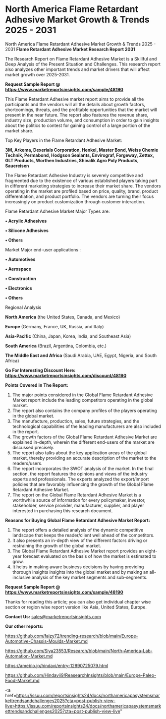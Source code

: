# North America Flame Retardant Adhesive Market Growth & Trends 2025 - 2031
North America Flame Retardant Adhesive Market Growth & Trends 2025 - 2031
<strong>Flame Retardant Adhesive Market Research Report 2031</strong>

The Research Report on Flame Retardant Adhesive Market is a Skillful and Deep Analysis of the Present Situation and Challenges. This research report also analyzes other important trends and market drivers that will affect market growth over 2025-2031.

<strong>Request Sample Report @ <a href=https://www.marketreportsinsights.com/sample/48190>https://www.marketreportsinsights.com/sample/48190</a></strong>

This Flame Retardant Adhesive market report aims to provide all the participants and the vendors will all the details about growth factors, shortcomings, threats, and the profitable opportunities that the market will present in the near future. The report also features the revenue share, industry size, production volume, and consumption in order to gain insights about the politics to contest for gaining control of a large portion of the market share.

Top Key Players in the Flame Retardant Adhesive Market:

<strong>3M, Arkema, Dexerials Corporation, Henkel, Master Bond, Weiss Chemie Technik, Permabond, Hodgson Sealants, Envirograf, Forgeway, Zettex, GLT Products, Worthen Industries, Shivalik Agro Poly Products, Sauereisen</strong>

The Flame Retardant Adhesive Industry is severely competitive and fragmented due to the existence of various established players taking part in different marketing strategies to increase their market share. The vendors operating in the market are profiled based on price, quality, brand, product differentiation, and product portfolio. The vendors are turning their focus increasingly on product customization through customer interaction.

Flame Retardant Adhesive Market Major Types are:

<strong>•  Acrylic Adhesives

•  Silicone Adhesives

•  Others</strong>

Market Major end-user applications :

<strong>•  Automotives

•  Aerospace

•  Construction

•  Electronics

•  Others</strong>

Regional Analysis

</u><strong><b>North America</b></strong> (the United States, Canada, and Mexico)

<strong><b>Europe </b></strong>(Germany, France, UK, Russia, and Italy)

<strong><b>Asia-Pacific</b></strong> (China, Japan, Korea, India, and Southeast Asia)

<strong><b>South America</b></strong> (Brazil, Argentina, Colombia, etc.)

<strong><b>The Middle East and Africa</b></strong> (Saudi Arabia, UAE, Egypt, Nigeria, and South Africa)

<strong>Go For Interesting Discount Here: <a href=https://www.marketreportsinsights.com/discount/48190>https://www.marketreportsinsights.com/discount/48190</a></strong>

<strong>Points Covered in The Report:</strong>
<ol>
  <li>The major points considered in the Global Flame Retardant Adhesive Market report include the leading competitors operating in the global market.</li>
  <li>The report also contains the company profiles of the players operating in the global market.</li>
  <li>The manufacture, production, sales, future strategies, and the technological capabilities of the leading manufacturers are also included in the report.</li>
  <li>The growth factors of the Global Flame Retardant Adhesive Market are explained in-depth, wherein the different end-users of the market are discussed precisely.</li>
  <li>The report also talks about the key application areas of the global market, thereby providing an accurate description of the market to the readers/users.</li>
  <li>The report incorporates the SWOT analysis of the market. In the final section, the report features the opinions and views of the industry experts and professionals. The experts analyzed the export/import policies that are favorably influencing the growth of the Global Flame Retardant Adhesive Market.</li>
  <li>The report on the Global Flame Retardant Adhesive Market is a worthwhile source of information for every policymaker, investor, stakeholder, service provider, manufacturer, supplier, and player interested in purchasing this research document.</li>
</ol>
<strong>Reasons for Buying Global Flame Retardant Adhesive Market Report:</strong>

<ol>
  <li>The report offers a detailed analysis of the dynamic competitive landscape that keeps the reader/client well ahead of the competitors.</li>
  <li>It also presents an in-depth view of the different factors driving or restraining the growth of the global market.</li>
  <li>The Global Flame Retardant Adhesive Market report provides an eight-year forecast evaluated on the basis of how the market is estimated to grow.</li>
  <li>It helps in making aware business decisions by having providing thorough insights insights into the global market and by making an all-inclusive analysis of the key market segments and sub-segments.</li>
</ol>
<strong>Request Sample Report @ <a href=https://www.marketreportsinsights.com/sample/48190>https://www.marketreportsinsights.com/sample/48190</a></strong>


Thanks for reading this article; you can also get individual chapter wise section or region wise report version like Asia, United States, Europe.

<strong>Contact Us:</strong>
sales@marketreportsinsights.com

<strong>Our other reports:</strong>

<a href=https://github.com/faizy72/trending-research/blob/main/Europe-Automotive-Chassis-Moulds-Market.md>https://github.com/faizy72/trending-research/blob/main/Europe-Automotive-Chassis-Moulds-Market.md</a>

<a href=https://github.com/Siya23553/Research/blob/main/North-America-Lab-Automation-Market.md>https://github.com/Siya23553/Research/blob/main/North-America-Lab-Automation-Market.md</a>

<a href=https://ameblo.jp/hindavi/entry-12890725079.html>https://ameblo.jp/hindavi/entry-12890725079.html</a>

<a href=https://github.com/Hindavii9/ReasearchInsights/blob/main/Europe-Paleo-Food-Market.md>https://github.com/Hindavii9/ReasearchInsights/blob/main/Europe-Paleo-Food-Market.md</a>

<a href=https://issuu.com/reportsinsights24/docs/northamericapasystemsmarkettrendsandchallenges2025?cta=post-publish-view-live>https://issuu.com/reportsinsights24/docs/northamericapasystemsmarkettrendsandchallenges2025?cta=post-publish-view-live</a>"
